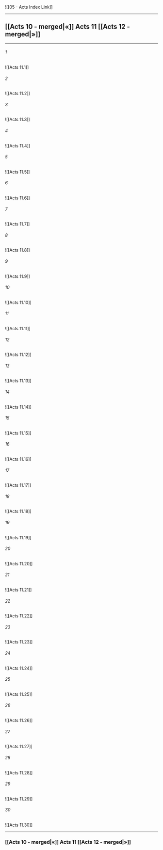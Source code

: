 ![[05 - Acts Index Link]]

---
##  [[Acts 10 - merged|«]] Acts 11 [[Acts 12 - merged|»]]

---

###### 1
![[Acts 11.1]] 

###### 2
![[Acts 11.2]] 

###### 3
![[Acts 11.3]] 

###### 4
![[Acts 11.4]]

###### 5 
![[Acts 11.5]] 

###### 6
![[Acts 11.6]] 

###### 7
![[Acts 11.7]] 

###### 8
![[Acts 11.8]] 

###### 9
![[Acts 11.9]] 

###### 10
![[Acts 11.10]] 

###### 11
![[Acts 11.11]] 

###### 12
![[Acts 11.12]]

###### 13
![[Acts 11.13]] 

###### 14
![[Acts 11.14]] 

###### 15
![[Acts 11.15]]

###### 16
![[Acts 11.16]] 

###### 17
![[Acts 11.17]]

###### 18
![[Acts 11.18]] 

###### 19
![[Acts 11.19]] 

###### 20
![[Acts 11.20]]

###### 21
![[Acts 11.21]] 

###### 22
![[Acts 11.22]] 

###### 23
![[Acts 11.23]]

###### 24
![[Acts 11.24]] 

###### 25
![[Acts 11.25]]

###### 26
![[Acts 11.26]] 

###### 27
![[Acts 11.27]] 

###### 28
![[Acts 11.28]]

###### 29
![[Acts 11.29]] 

###### 30
![[Acts 11.30]] 


---
###  [[Acts 10 - merged|«]] Acts 11 [[Acts 12 - merged|»]]